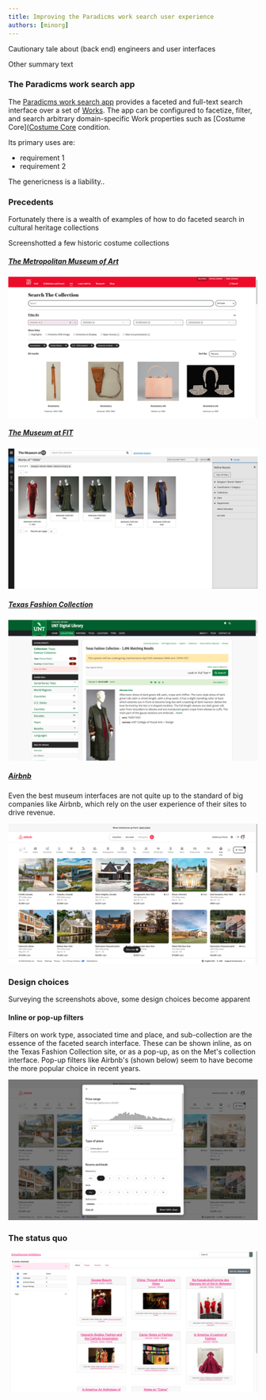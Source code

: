 ```yaml
---
title: Improving the Paradicms work search user experience
authors: [minorg]
---
```


Cautionary tale about (back end) engineers and user interfaces

Other summary text

<!--truncate-->

### The Paradicms work search app

The [Paradicms work search app](https://paradicms.org/docs/reference/apps/#work-search) provides a faceted and full-text search interface over a set of [Works](https://paradicms.org/docs/introduction/data-model/). The app can be configured to facetize, filter, and search arbitrary domain-specific Work properties such as [Costume Core]([Costume Core](http://www.ardenkirkland.com/costumecore/) condition.

Its primary uses are:

* requirement 1
* requirement 2

The genericness is a liability..


### Precedents

Fortunately there is a wealth of examples of how to do faceted search in cultural heritage collections

Screenshotted a few historic costume collections

##### [The Metropolitan Museum of Art](https://www.metmuseum.org/art/collection/search)

![Met Costume Institute collection interface screenshot screenshot](2023-04-05-met-search-the-collection.png)

##### [The Museum at FIT](https://fashionmuseum.fitnyc.edu/collections)

![Museum @ FIT collection interface screenshot](2023-04-05-mfit.png)

##### [Texas Fashion Collection](https://digital.library.unt.edu/explore/collections/TXFC/browse/)

![Texas Fashion Collection interface screenshot](2023-04-05-txfc.png)

##### [Airbnb](https://www.airbnb.com/)

Even the best museum interfaces are not quite up to the standard of big companies like Airbnb, which rely on the user experience of their sites to drive revenue.

![Airbnb home page screenshot](2023-04-05-airbnb-home.png)


### Design choices

Surveying the screenshots above, some design choices become apparent

#### Inline or pop-up filters

Filters on work type, associated time and place, and sub-collection are the essence of the faceted search interface. These can be shown inline, as on the Texas Fashion Collection site, or as a pop-up, as on the Met's collection interface. Pop-up filters like Airbnb's (shown below) seem to have become the more popular choice in recent years.

![Airbnb pop-up filters screenshot](2023-04-05-airbnb-filters.png)


### The status quo

![Paradicms work search 'before' screenshot](2023-04-05-paradicms-work-search-before.png)